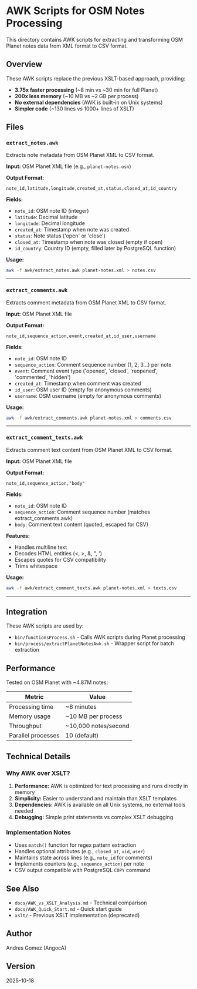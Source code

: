 # AWK Scripts for OSM Notes Processing

This directory contains AWK scripts for extracting and transforming OSM Planet notes data from XML format to CSV format.

## Overview

These AWK scripts replace the previous XSLT-based approach, providing:

- **3.75x faster processing** (~8 min vs ~30 min for full Planet)
- **200x less memory** (~10 MB vs ~2 GB per process)
- **No external dependencies** (AWK is built-in on Unix systems)
- **Simpler code** (~130 lines vs 1000+ lines of XSLT)

## Files

### `extract_notes.awk`

Extracts note metadata from OSM Planet XML to CSV format.

**Input:** OSM Planet XML file (e.g., `planet-notes.osn`)

**Output Format:**

```csv
note_id,latitude,longitude,created_at,status,closed_at,id_country
```

**Fields:**

- `note_id`: OSM note ID (integer)
- `latitude`: Decimal latitude
- `longitude`: Decimal longitude
- `created_at`: Timestamp when note was created
- `status`: Note status ('open' or 'close')
- `closed_at`: Timestamp when note was closed (empty if open)
- `id_country`: Country ID (empty, filled later by PostgreSQL function)

**Usage:**

```bash
awk -f awk/extract_notes.awk planet-notes.xml > notes.csv
```

---

### `extract_comments.awk`

Extracts comment metadata from OSM Planet XML to CSV format.

**Input:** OSM Planet XML file

**Output Format:**

```csv
note_id,sequence_action,event,created_at,id_user,username
```

**Fields:**

- `note_id`: OSM note ID
- `sequence_action`: Comment sequence number (1, 2, 3...) per note
- `event`: Comment event type ('opened', 'closed', 'reopened', 'commented', 'hidden')
- `created_at`: Timestamp when comment was created
- `id_user`: OSM user ID (empty for anonymous comments)
- `username`: OSM username (empty for anonymous comments)

**Usage:**

```bash
awk -f awk/extract_comments.awk planet-notes.xml > comments.csv
```

---

### `extract_comment_texts.awk`

Extracts comment text content from OSM Planet XML to CSV format.

**Input:** OSM Planet XML file

**Output Format:**

```csv
note_id,sequence_action,"body"
```

**Fields:**

- `note_id`: OSM note ID
- `sequence_action`: Comment sequence number (matches extract_comments.awk)
- `body`: Comment text content (quoted, escaped for CSV)

**Features:**

- Handles multiline text
- Decodes HTML entities (&lt;, &gt;, &amp;, &quot;, &apos;)
- Escapes quotes for CSV compatibility
- Trims whitespace

**Usage:**

```bash
awk -f awk/extract_comment_texts.awk planet-notes.xml > texts.csv
```

---

## Integration

These AWK scripts are used by:
- `bin/functionsProcess.sh` - Calls AWK scripts during Planet processing
- `bin/process/extractPlanetNotesAwk.sh` - Wrapper script for batch extraction

## Performance

Tested on OSM Planet with ~4.87M notes:

| Metric | Value |
|--------|-------|
| Processing time | ~8 minutes |
| Memory usage | ~10 MB per process |
| Throughput | ~10,000 notes/second |
| Parallel processes | 10 (default) |

## Technical Details

### Why AWK over XSLT?

1. **Performance:** AWK is optimized for text processing and runs directly in memory
2. **Simplicity:** Easier to understand and maintain than XSLT templates
3. **Dependencies:** AWK is available on all Unix systems, no external tools needed
4. **Debugging:** Simple print statements vs complex XSLT debugging

### Implementation Notes

- Uses `match()` function for regex pattern extraction
- Handles optional attributes (e.g., `closed_at`, `uid`, `user`)
- Maintains state across lines (e.g., `note_id` for comments)
- Implements counters (e.g., `sequence_action`) per note
- CSV output compatible with PostgreSQL `COPY` command

## See Also

- `docs/AWK_vs_XSLT_Analysis.md` - Technical comparison
- `docs/AWK_Quick_Start.md` - Quick start guide
- `xslt/` - Previous XSLT implementation (deprecated)

## Author

Andres Gomez (AngocA)

## Version

2025-10-18
